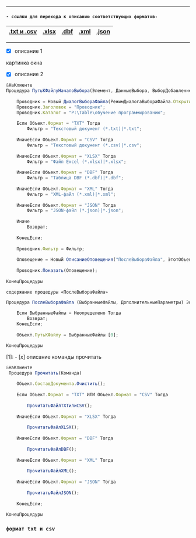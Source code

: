 

-----------------------
#### `- ссылки для перехода к описанию соответствующих форматов:`
|[.txt и .csv](#формат-txt-и-csv)|[.xlsx](#формат-txt-и-csv)|[.dbf](#формат-txt-и-csv)|[.xml](#формат-txt-и-csv)|[.json](#формат-txt-и-csv)|
|-|-|-|-|-|

-----------------------
- [x] описание 1

картинка окна

- [x] описание 2
```js
&НаКлиенте
Процедура ПутьКФайлуНачалоВыбора(Элемент, ДанныеВыбора, ВыборДобавлением, СтандартнаяОбработка)
	
	Проводник = Новый ДиалогВыбораФайла(РежимДиалогаВыбораФайла.Открытие);
	Проводник.Заголовок = "Проводник";
	Проводник.Каталог = "P:\Table\обучение программированию";
	
	Если Объект.Формат = "TXT" Тогда 
	  	Фильтр = "Текстовый документ (*.txt)|*.txt";
		
	ИначеЕсли Объект.Формат = "CSV" Тогда 
	  	Фильтр = "Текстовый документ (*.csv)|*.csv"; 
		
	ИначеЕсли Объект.Формат = "XLSX" Тогда 
	  	Фильтр = "Файл Excel (*.xlsx)|*.xlsx";
		
	ИначеЕсли Объект.Формат = "DBF" Тогда 
	  	Фильтр = "Таблица DBF (*.dbf)|*.dbf";
		
	ИначеЕсли Объект.Формат = "XML" Тогда 
	  	Фильтр = "XML-файл (*.xml)|*.xml";
		
	ИначеЕсли Объект.Формат = "JSON" Тогда 
	  	Фильтр = "JSON-файл (*.json)|*.json";	
		
	Иначе 
		Возврат;
		
	КонецЕсли;
		
	Проводник.Фильтр = Фильтр;
	
	Оповещение = Новый ОписаниеОповещения("ПослеВыбораФайла", ЭтотОбъект);
	
	Проводник.Показать(Оповещение);
	
КонецПроцедуры
```

`содержание процедуры «ПослеВыбораФайла»`

```js
Процедура ПослеВыбораФайла (ВыбранныеФайлы, ДополнительныеПараметры) Экспорт
		
	Если ВыбранныеФайлы = Неопределено Тогда 
		Возврат;	
	КонецЕсли;
	
	Объект.ПутьКФайлу = ВыбранныеФайлы [0];

КонецПроцедуры
```

[1]: - [x] описание команды прочитать
```js
&НаКлиенте
 Процедура Прочитать(Команда)
	
	Объект.СоставДокумента.Очистить();
	
	Если Объект.Формат = "TXT" ИЛИ Объект.Формат = "CSV" Тогда 
		
		ПрочитатьФайлTXTилиCSV();
		
	ИначеЕсли Объект.Формат = "XLSX" Тогда 
		
		ПрочитатьФайлXLSX();
		
	ИначеЕсли Объект.Формат = "DBF" Тогда 
		
		ПрочитатьФайлDBF();
		
	ИначеЕсли Объект.Формат = "XML" Тогда 
		
		ПрочитатьФайлXML();	
		
	ИначеЕсли Объект.Формат = "JSON" Тогда 
		
		ПрочитатьФайлJSON();
		
	КонецЕсли;
		
КонецПроцедуры
```

### `формат txt и csv`

